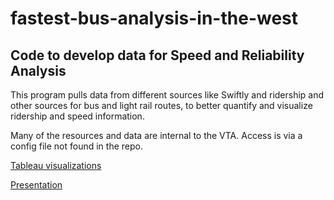 # fastest-bus-analysis-in-the-west

## Code to develop data for Speed and Reliability Analysis

This program pulls data from different sources like Swiftly and ridership and other sources for bus and light rail routes, to better quantify and visualize ridership and speed information.

Many of the resources and data are internal to the VTA.  Access is via a config file not found in the repo.

[Tableau visualizations](https://public.tableau.com/profile/vivek7797#!/vizhome/stopsandspeedanalyses/Story1)

[Presentation](https://docs.google.com/presentation/d/1zFiVGcD00LJvth6HnL4r9Qq3CMS0cn0KEvhP0MtWZcw/edit#slide=id.g42f5f7eb23_0_45)
